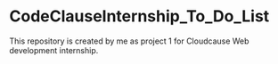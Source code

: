 # CodeClauseInternship_To_Do_List
This repository is created by me as project 1 for Cloudcause Web development internship.
